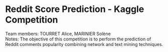 # Reddit Score Prediction - Kaggle Competition

Team members: TOURRET Alice, MARINIER Solène  
Notes: The objective of this competition is to perform the prediction of Reddit comments popularity combining network and text mining techniques.


    

